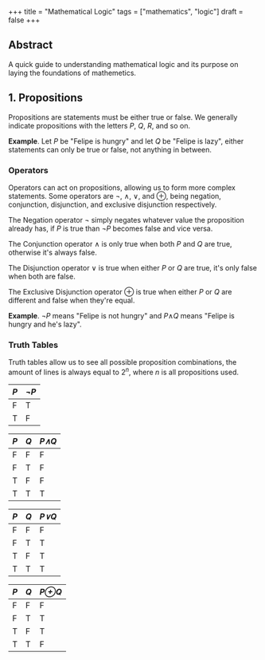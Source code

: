+++
title = "Mathematical Logic"
tags = ["mathematics", "logic"]
draft = false
+++

## **Abstract**

A quick guide to understanding mathematical logic and its purpose on laying the foundations of mathemetics.

<h2 class="centered">1. Propositions</h2>

Propositions are statements must be either true or false. We generally indicate propositions with the letters *P*, *Q*, *R*, and so on.

**Example**. Let *P* be "Felipe is hungry" and let *Q* be "Felipe is lazy", either statements can only be true or false, not anything in between.

### Operators

Operators can act on propositions, allowing us to form more complex statements. Some operators are &not;, &and;, &or;, and &oplus;, being negation, conjunction, disjunction, and exclusive disjunction respectively.

The Negation operator &not; simply negates whatever value the proposition already has, if *P* is true than *&not;P* becomes false and vice versa.

The Conjunction operator &and; is only true when both *P* and *Q* are true, otherwise it's always false.

The Disjunction operator &or; is true when either *P* or *Q* are true, it's only false when both are false.

The Exclusive Disjunction operator &oplus; is true when either *P* or *Q* are different and false when they're equal.

**Example**. &not;*P* means "Felipe is not hungry" and *P*&and;*Q* means "Felipe is hungry and he's lazy".

### Truth Tables

Truth tables allow us to see all possible proposition combinations, the amount of lines is always equal to 2<sup>*n*</sup>, where *n* is all propositions used.

|*P*|*&not;P*|
|---|---|
| F | T |
| T | F |

|*P*|*Q*|*P&and;Q*|
|---|---|---|
| F | F | F |
| F | T | F |
| T | F | F |
| T | T | T |

|*P*|*Q*|*P&or;Q*|
|---|---|---|
| F | F | F |
| F | T | T |
| T | F | T |
| T | T | T |

|*P*|*Q*|*P&oplus;Q*|
|---|---|---|
| F | F | F |
| F | T | T |
| T | F | T |
| T | T | F |
